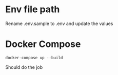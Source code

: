 # Env file path

Rename .env.sample to .env and update the values

# Docker Compose

```
docker-compose up --build
```

Should do the job